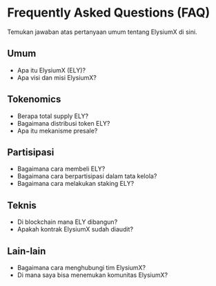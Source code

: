 # Frequently Asked Questions (FAQ)

Temukan jawaban atas pertanyaan umum tentang ElysiumX di sini.

## Umum
- Apa itu ElysiumX (ELY)?
- Apa visi dan misi ElysiumX?

## Tokenomics
- Berapa total supply ELY?
- Bagaimana distribusi token ELY?
- Apa itu mekanisme presale?

## Partisipasi
- Bagaimana cara membeli ELY?
- Bagaimana cara berpartisipasi dalam tata kelola?
- Bagaimana cara melakukan staking ELY?

## Teknis
- Di blockchain mana ELY dibangun?
- Apakah kontrak ElysiumX sudah diaudit?

## Lain-lain
- Bagaimana cara menghubungi tim ElysiumX?
- Di mana saya bisa menemukan komunitas ElysiumX?
